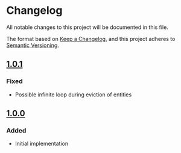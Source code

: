 # Changelog

All notable changes to this project will be documented in this file.

The format based on [Keep a Changelog](https://keepachangelog.com/en/1.0.0/),
and this project adheres to [Semantic Versioning](https://semver.org/spec/v2.0.0.html).

## [1.0.1]

### Fixed
- Possible infinite loop during eviction of entities

## [1.0.0]

### Added
- Initial implementation

[1.0.1]: https://github.com/SuppieRK/spring-boot-multilevel-cache-starter/compare/v1.0.0...v1.0.1
[1.0.0]: https://github.com/SuppieRK/spring-boot-multilevel-cache-starter/compare/6a187283...v1.0.0
